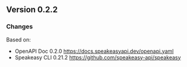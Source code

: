 

## Version 0.2.2
### Changes
Based on:
- OpenAPI Doc 0.2.0 https://docs.speakeasyapi.dev/openapi.yaml
- Speakeasy CLI 0.21.2 https://github.com/speakeasy-api/speakeasy